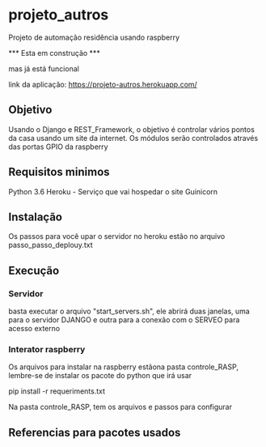 # projeto_autros
Projeto de automação residência usando raspberry

*** Esta em construção *** 

mas já está funcional

link da aplicação: https://projeto-autros.herokuapp.com/

## Objetivo
Usando o Django e REST_Framework, o objetivo é controlar vários pontos da casa usando um site da internet.
Os módulos serão controlados através das portas GPIO da raspberry

## Requisitos minimos
Python 3.6
Heroku - Serviço que vai hospedar o site
Guinicorn

## Instalação
Os passos para você upar o servidor no heroku estão no arquivo passo_passo_deplouy.txt

## Execução

### Servidor
basta executar o arquivo "start_servers.sh", ele abrirá duas janelas, uma para o servidor DJANGO e outra para a conexão com o SERVEO para acesso externo

### Interator raspberry
Os arquivos para instalar na raspberry estãona pasta controle_RASP, lembre-se de instalar os pacote do python que irá usar

pip install -r requeriments.txt

Na pasta controle_RASP, tem os arquivos e passos para configurar

## Referencias para pacotes usados


